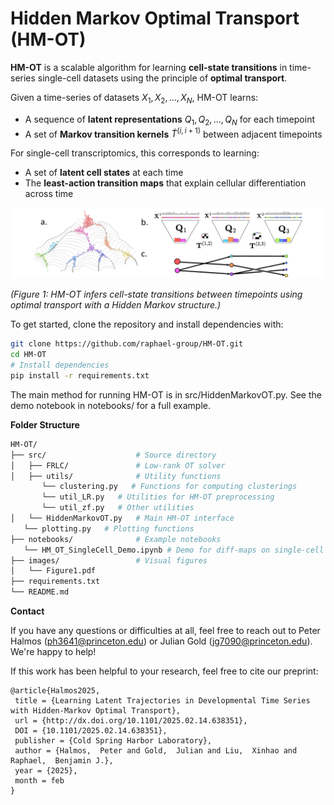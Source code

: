 # Hidden Markov Optimal Transport (HM-OT)



**HM-OT** is a scalable algorithm for learning **cell-state transitions** in time-series single-cell datasets using the principle of **optimal transport**.


Given a time-series of datasets $X_1, X_2, \dots, X_N$, HM-OT learns:


- A sequence of **latent representations** $Q_1, Q_2, \dots, Q_N$ for each timepoint
- A set of **Markov transition kernels** $\tilde{T}^{(i,i+1)}$ between adjacent timepoints


For single-cell transcriptomics, this corresponds to learning:


- A set of **latent cell states** at each time
- The **least-action transition maps** that explain cellular differentiation across time


<p align="center">
 <img src="images/Figure1.pdf" alt="Figure 1: HM-OT Schematic" width="600"/>
</p>


*(Figure 1: HM-OT infers cell-state transitions between timepoints using optimal transport with a Hidden Markov structure.)*


To get started, clone the repository and install dependencies with:
```bash
git clone https://github.com/raphael-group/HM-OT.git
cd HM-OT
# Install dependencies
pip install -r requirements.txt
```


The main method for running HM-OT is in src/HiddenMarkovOT.py. See the demo notebook in notebooks/ for a full example.




**Folder Structure**
```bash
HM-OT/
├── src/                    # Source directory
│   ├── FRLC/               # Low-rank OT solver
│   ├── utils/              # Utility functions
       └── clustering.py   # Functions for computing clusterings
       └── util_LR.py   # Utilities for HM-OT preprocessing
       └── util_zf.py   # Other utilities
│   └── HiddenMarkovOT.py   # Main HM-OT interface
   └── plotting.py   # Plotting functions
├── notebooks/              # Example notebooks
   └── HM_OT_SingleCell_Demo.ipynb # Demo for diff-maps on single-cell
├── images/                 # Visual figures
│   └── Figure1.pdf
├── requirements.txt
└── README.md
```


**Contact**


If you have any questions or difficulties at all, feel free to reach out to Peter Halmos (ph3641@princeton.edu) or Julian Gold (jg7090@princeton.edu). We're happy to help!


If this work has been helpful to your research, feel free to cite our preprint:
```
@article{Halmos2025,
 title = {Learning Latent Trajectories in Developmental Time Series with Hidden-Markov Optimal Transport},
 url = {http://dx.doi.org/10.1101/2025.02.14.638351},
 DOI = {10.1101/2025.02.14.638351},
 publisher = {Cold Spring Harbor Laboratory},
 author = {Halmos,  Peter and Gold,  Julian and Liu,  Xinhao and Raphael,  Benjamin J.},
 year = {2025},
 month = feb
}
